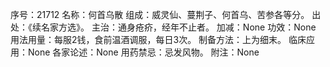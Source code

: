 序号：21712
名称：何首乌散
组成：威灵仙、蔓荆子、何首乌、苦参各等分。
出处：《续名家方选》。
主治：通身疮疥，经年不止者。
加减：None
功效：None
用法用量：每服2钱，食前温酒调服，每日3次。
制备方法：上为细末。
临床应用：None
各家论述：None
用药禁忌：忌发风物。
附注：None
